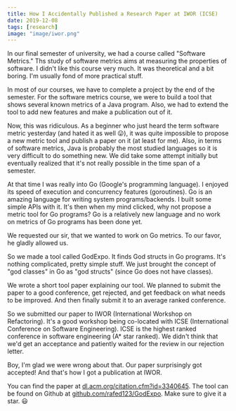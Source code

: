 ```yaml
---
title: How I Accidentally Published a Research Paper at IWOR (ICSE)
date: 2019-12-08
tags: [research]
image: "image/iwor.png"
---
```


In our final semester of university, we had a course called "Software Metrics." Ths study of software metrics aims at measuring the properties of software. I didn't like this course very much. It was theoretical and a bit boring. I'm usually fond of more practical stuff.

In most of our courses, we have to complete a project by the end of the semester. For the software metrics course, we were to build a tool that shows several known metrics of a Java program. Also, we had to extend the tool to add new features and make a publication out of it.

Now, this was ridiculous. As a beginner who just heard the term software metric yesterday (and hated it as well 😛), it was quite impossible to propose a new metric tool and publish a paper on it (at least for me). Also, in terms of software metrics, Java is probably the most studied languages so it is very difficult to do something new. We did take some attempt initially but eventually realized that it's not really possible in the time span of a semester.

At that time I was really into Go (Google's programming language). I enjoyed its speed of execution and concurrency features (goroutines). Go is an amazing language for writing system programs/backends. I built some simple APIs with it. It's then when my mind clicked, why not propose a metric tool for Go programs? Go is a relatively new language and no work on metrics of Go programs has been done yet.

We requested our sir, that we wanted to work on Go metrics. To our favor, he gladly allowed us.

So we made a tool called GodExpo. It finds God structs in Go programs. It's nothing complicated, pretty simple stuff. We just brought the concept of "god classes" in Go as "god structs" (since Go does not have classes).

We wrote a short tool paper explaining our tool. We planned to submit the paper to a good conference, get rejected, and get feedback on what needs to be improved. And then finally submit it to an average ranked conference.

So we submitted our paper to IWOR (International Workshop on Refactoring). It's a good workshop being co-located with ICSE (International Conference on Software Engineering). ICSE is the highest ranked conference in software engineering (A* star ranked). We didn't think that we'd get an acceptance and patiently waited for the review in our rejection letter.

Boy, I'm glad we were wrong about that. Our paper surprisingly got accepted! And that's how I got a publication at IWOR.

You can find the paper at [dl.acm.org/citation.cfm?id=3340645](https://dl.acm.org/citation.cfm?id=3340645). The tool can be found on Github at [github.com/rafed123/GodExpo](https://github.com/rafed/GodExpo). Make sure to give it a star. 😃
